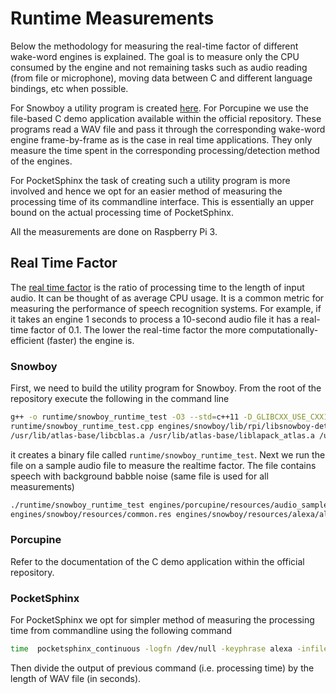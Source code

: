 # Runtime Measurements

Below the methodology for measuring the real-time factor of different wake-word engines is explained. The goal is to
measure only the CPU consumed by the engine and not remaining tasks such as audio reading (from file or microphone),
moving data between C and different language bindings, etc when possible.

For Snowboy a utility program is created [here](/runtime/snowboy_runtime_test.cpp). For Porcupine we use the file-based
C demo application available within the official repository. These programs read a WAV file and pass it through the
corresponding wake-word engine frame-by-frame as is the case in real time applications. They only measure the time spent
in the corresponding processing/detection method of the engines.

For PocketSphinx the task of creating such a utility program is more involved and hence we opt for an easier method of
measuring the processing time of its commandline interface. This is essentially an upper bound on the actual processing
time of PocketSphinx.

All the measurements are done on Raspberry Pi 3.

## Real Time Factor

The [real time factor](http://enacademic.com/dic.nsf/enwiki/3796485) is the ratio of processing time to the length of
input audio. It can be thought of as average CPU usage. It is a common metric for measuring the performance of speech
recognition systems. For example, if it takes an engine 1 seconds to process a 10-second audio file it has a real-time
factor of 0.1. The lower the real-time factor the more computationally-efficient (faster) the engine is.

### Snowboy

First, we need to build the utility program for Snowboy. From the root of the repository execute the following in the
command line

```bash
g++ -o runtime/snowboy_runtime_test -O3 --std=c++11 -D_GLIBCXX_USE_CXX11_ABI=0 -I engines/snowboy/include/ \
runtime/snowboy_runtime_test.cpp engines/snowboy/lib/rpi/libsnowboy-detect.a /usr/lib/atlas-base/libf77blas.a \
/usr/lib/atlas-base/libcblas.a /usr/lib/atlas-base/liblapack_atlas.a /usr/lib/atlas-base/libatlas.a
```

it creates a binary file called `runtime/snowboy_runtime_test`. Next we run the file on a sample audio file to measure
the realtime factor. The file contains speech with background babble noise (same file is used for all measurements)

```bash
./runtime/snowboy_runtime_test engines/porcupine/resources/audio_samples/multiple_keywords.wav \
engines/snowboy/resources/common.res engines/snowboy/resources/alexa/alexa-avs-sample-app/alexa.umdl
```

### Porcupine

Refer to the documentation of the C demo application within the official repository.

### PocketSphinx

For PocketSphinx we opt for simpler method of measuring the processing time from commandline using the following command

```bash
time  pocketsphinx_continuous -logfn /dev/null -keyphrase alexa -infile engines/porcupine/resources/audio_samples/multiple_keywords.wav
```

Then divide the output of previous command (i.e. processing time) by the length of WAV file (in seconds). 
